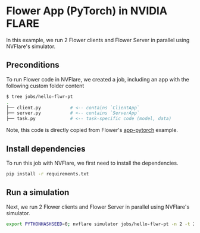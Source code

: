 # Flower App (PyTorch) in NVIDIA FLARE

In this example, we run 2 Flower clients and Flower Server in parallel using NVFlare's simulator.

## Preconditions

To run Flower code in NVFlare, we created a job, including an app with the following custom folder content 
```bash
$ tree jobs/hello-flwr-pt
.
├── client.py           # <-- contains `ClientApp`
├── server.py           # <-- contains `ServerApp`
├── task.py             # <-- task-specific code (model, data)
```
Note, this code is directly copied from Flower's [app-pytorch](https://github.com/adap/flower/tree/main/examples/app-pytorch) example.

## Install dependencies
To run this job with NVFlare, we first need to install the dependencies.
```bash
pip install -r requirements.txt
```

## Run a simulation

Next, we run 2 Flower clients and Flower Server in parallel using NVFlare's simulator.
```bash
export PYTHONHASHSEED=0; nvflare simulator jobs/hello-flwr-pt -n 2 -t 2 -w /tmp/nvflare/flwr
```
